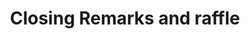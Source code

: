 ---
title: "Closing Remarks and raffle"
location: "Main Downstairs"
time: "4:40 — 5:15pm"
order: "H"
edition: "2025"
---